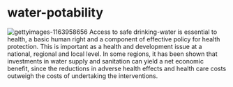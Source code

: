# water-potability


![gettyimages-1163958656](https://user-images.githubusercontent.com/83281071/184506643-78f723cf-29d6-41c7-9d76-c705a7477c87.jpg)
Access to safe drinking-water is essential to health, a basic human right and a component of effective policy for health protection. This is important as a health and development issue at a national, regional and local level. In some regions, it has been shown that investments in water supply and sanitation can yield a net economic benefit, since the reductions in adverse health effects and health care costs outweigh the costs of undertaking the interventions.
